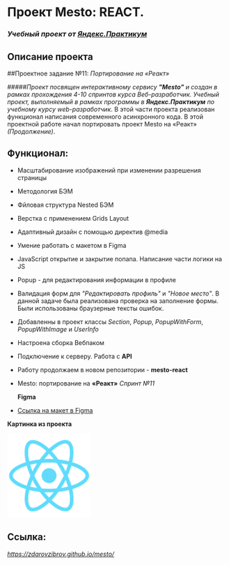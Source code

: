 # Проект Mesto: REACT.

### _Учебный проект от [Яндекс.Практикум](https://practicum.yandex.ru/web/)_

## Описание проекта

##Проектное задание №11: _Портирование на «Реакт»_

#####_Проект посвящен интерактивному сервису **"Mesto"** и создан в рамках прохождения 4-10 спринтов курса *Веб-разработчик*. Учебный проект, выполняемый в рамках программы в **Яндекс.Практикум** по учебному курсу web-разработчик_. В этой части проекта реализован функционал написания современного асинхронного кода. В этой проектной работе начал портировать проект Mesto на «Реакт» *(Продолжение)*.

## Функционал:

- Масштабирование изображений при изменении разрешения страницы
- Методология БЭМ
- Фйловая структура Nested БЭМ
- Верстка с применением Grids Layout
- Адаптивный дизайн с помощью директив @media
- Умение работать с макетом в Figma
- JavaScript открытие и закрытие попапа. Написание части логики на JS
- Popup - для редактирования информации в профиле
- Валидация форм для _"Редактировать профиль"_ и _"Новое место"_. В данной задаче была реализована проверка на заполнение формы. Были использованы браузерные тексты ошибок.
- Добавленны в проект классы _Section_, _Popup_, _PopupWithForm_, _PopupWithImage_ и _UserInfo_
- Настроена сборка Вебпаком
- Подключение к серверу. Работа с **API**
- Работу продолжаем в новом репозитории - **mesto-react**
- Mesto: портирование на **«Реакт»** _Спринт №11_



  **Figma**


- [Ссылка на макет в Figma](https://www.figma.com/file/kRVLKwYG3d1HGLvh7JFWRT/JavaScript.-Sprint-6?node-id=0%3A1)

**Картинка из проекта**

![REACT](./public/logo192.png)

## Ссылка:

*https://zdarovzibrov.github.io/mesto/*
